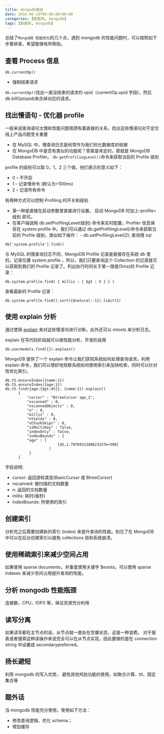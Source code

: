 ```yaml
---
title: mongodb基础
date: 2016-06-10T00:00:00+08:00
categories: [数据库, mongodb]
tags: [数据库, mongodb]
---
```


总结了`MongoDB 性能优化`的几个点，遇到 mongodb 的性能问题时，可以按照如下步骤排查，希望能够有所帮助。

<!--more-->

## 查看 Process 信息

```
db.currentOp()
```

- 强制结束请求

`db.currentOp()`找出一直没结束的请求的 opid（currentOp.opid 字段)，然后 db.killOp(opid)来杀掉对应的请求。

## 找出慢语句 - 优化器 profile

一般来说查询语句太慢和性能问题瓶颈有着直接的关系，找出这些慢语句对于定位线上产品问题至关重要

- 在 MySQL 中，慢查询日志是经常作为我们优化数据库的依据
- 在 MongoDB 中是否有类似的功能呢？答案是肯定的，那就是 MongoDB Database Profiler。
  `db.getProfilingLevel()`命令来获取当前的 Profile 级别

profile 的级别可以取 0，1，2 三个值，他们表示的意义如下：

- 0 – 不开启
- 1 – 记录慢命令 (默认为>100ms)
- 2 – 记录所有命令

有两种方式可以控制 Profiling 的开关和级别

- 第一种是直接在启动参数里直接进行设置。
  启动 MongoDB 时加上–profile=级别 即可。
- 在客户端调用 db.setProfilingLevel(级别) 命令来实时配置，Profiler 信息保存在 system.profile 中。我们可以通过 db.getProfilingLevel()命令来获取当前的 Profile 级别，类似如下操作： - db.setProfilingLevel(2);
  查询慢 sql

```
db['system.profile'].find()
```

与 MySQL 的慢查询日志不同，MongoDB Profile 记录是直接存在系统 db 里的，记录位置 system.profile ，所以，我们只要查询这个 Collection 的记录就可以获取到我们的 Profile 记录了。列出执行时间长于某一限度(5ms)的 Profile 记录：

```
db.system.profile.find( { millis : { $gt : 5 } } )
```

查看最新的 Profile 记录：

```
db.system.profile.find().sort({$natural:-1}).limit(1)
```

## 使用 explain 分析

通过使用 [explain](http://docs.mongodb.org/manual/reference/method/cursor.explain/) 来对这些慢语句进行诊断。此外还可以 mtools 来分析日志。

explain 在写代码阶段就可以做性能分析，开发阶段用

```
db.usermodels.find({}).explain()
```

MongoDB 提供了一个 explain 命令让我们获知系统如何处理查询请求。利用 explain 命令，我们可以很好地观察系统如何使用索引来加快检索，同时可以针对性优化索引。

```
db.t5.ensureIndex({name:1})
db.t5.ensureIndex({age:1})
db.t5.find({age:{$gt:45}}, {name:1}).explain()
	  {
	      "cursor" : "BtreeCursor age_1",
	      "nscanned" : 0,
	      "nscannedObjects" : 0,
	      "n" : 0,
	      "millis" : 0,
	      "nYields" : 0,
	      "nChunkSkips" : 0,
	      "isMultiKey" : false,
	      "indexOnly" : false,
	      "indexBounds" : {
	      "age" : [
	                    [45,1.7976931348623157e+308]
	                ]
	       }
	  }
```

字段说明:

- cursor: 返回游标类型(BasicCursor 或 BtreeCursor)
- nscanned: 被扫描的文档数量
- n: 返回的文档数量
- millis: 耗时(毫秒)
- indexBounds: 所使用的索引

## 创建索引

分析完之后需要创建新的索引 (index) 来提升查询的性能。别忘了在 MongoDB 中可以在后台创建索引以避免 collections 锁和系统崩溃。

## 使用稀疏索引来减少空间占用

如果使用 sparse documents，并重度使用关键字 $exists，可以使用 sparse indexes 来减少空间占用提升查询的性能。

## 分析 mongodb 性能瓶颈

连接数，CPU，IOPS 等，保证资源充分利用

## 读写分离

如果读写都在主节点的话，从节点就一直处在空置状态，这是一种浪费。
对于报表或者搜索这种读操作来说完全可以在从节点实现，因此要做的是在 connection string 中设置成 secondarypreferred。

## 扬长避短

利用 mongodb 的写入优势，
避免其他鸡肋功能的使用，如聚合计算、ttl、固定集合等

## 题外话

当 mongodb 性能充分使用，使用如下方法：

- 修改查询逻辑，优化 schema；
- 增加缓存
